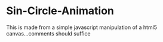 Sin-Circle-Animation
====================
This is made from a simple javascript manipulation of a html5 canvas...comments should suffice
